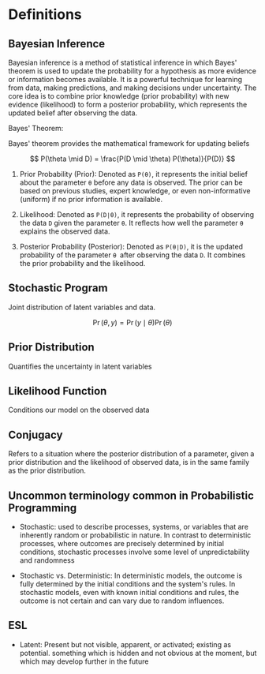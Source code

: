 # Definitions

## Bayesian Inference

Bayesian inference is a method of statistical inference in which Bayes' theorem is used to update the probability for a hypothesis as more evidence or information becomes available. It is a powerful technique for learning from data, making predictions, and making decisions under uncertainty. The core idea is to combine prior knowledge (prior probability) with new evidence (likelihood) to form a posterior probability, which represents the updated belief after observing the data.

Bayes' Theorem:

Bayes' theorem provides the mathematical framework for updating beliefs

$$
P(\theta \mid D) = \frac{P(D \mid \theta) P(\theta)}{P(D)}
$$

1. Prior Probability (Prior): Denoted as 
`P(θ)`, it represents the initial belief about the parameter `θ` before any data is observed. The prior can be based on previous studies, expert knowledge, or even non-informative (uniform) if no prior information is available.

2. Likelihood: Denoted as `P(D∣θ)`, it represents the probability of observing the data `D` given the parameter `θ`. It reflects how well the parameter `θ` explains the observed data.

3. Posterior Probability (Posterior): Denoted as `P(θ∣D)`, it is the updated probability of the parameter
`θ `after observing the data `D`. It combines the prior probability and the likelihood.


## Stochastic Program

Joint distribution of latent variables and data.

$$
\Pr(\theta, y) = \Pr(y \mid \theta) \Pr(\theta)
$$


## Prior Distribution

Quantifies the uncertainty in latent variables


## Likelihood Function

Conditions our model on the observed data

## Conjugacy

Refers to a situation where the posterior distribution of a parameter, given a prior distribution and the likelihood of observed data, is in the same family as the prior distribution.


## Uncommon terminology common in Probabilistic Programming

- Stochastic: used to describe processes, systems, or variables that are inherently random or probabilistic in nature. In contrast to deterministic processes, where outcomes are precisely determined by initial conditions, stochastic processes involve some level of unpredictability and randomness

- Stochastic vs. Deterministic: In deterministic models, the outcome is fully determined by the initial conditions and the system's rules. In stochastic models, even with known initial conditions and rules, the outcome is not certain and can vary due to random influences.

## ESL

- Latent: Present but not visible, apparent, or activated; existing as potential. something which is hidden and not obvious at the moment, but which may develop further in the future
